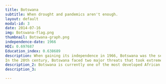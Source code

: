 ```yaml
---
title: Botswana
subtitle: When drought and pandemics aren't enough.
layout: default
modal-id: 3
date: 2014-07-16
img: Botswana-flag.png
thumbnail: Botswana-graph.png
independence-date: 1966
HDI: 0.697687
Education_index: 0.638689
description: When gaining its independence in 1966, Botswana was the second poorest country in the world with a GDP per capita of . It had no hospitals, only 3 missionary schools and no universities.
In the 20th century, Botswana faced two major threats that took extreme effort to surpass. The first one was a major drought that had a considerable impact on the country's food security. With global warming effects getting more and more prominent, Botswana to this day still facing drought and water insufficience. One decade later, in the 1990s, an AIDS pandemic spread into Botswana leading to, in 2000, a rate of 26.9% of the total adult population to be living with AIDS.
description_2: Botswana is currently one of the most developed African countries with a Human Development Index of 0.697687. It is famous for its diamond extraction and exports. It has one of the highest GNI per capita in the continent of 6610.0 USD per capita. Botswana is also the last standing democracy in Africa and ranks in the first 75th percentile in terms of the World. Governance Ind.: Control of Corruption.
description_3:

---
```

